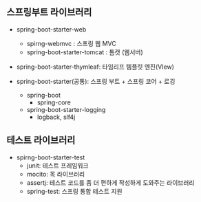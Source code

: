 ## 스프링부트 라이브러리

- spring-boot-starter-web
    - spirng-webmvc : 스프링 웹 MVC
    - spring-boot-starter-tomcat : 톰캣 (웹서버)

- spring-boot-starter-thymleaf: 타임리프 템플릿 엔진(VIew)
- spring-boot-starter(공통): 스프링 부트 + 스프링 코어 + 로깅
    - spring-boot
        - spring-core
    - spring-boot-starter-logging
        - logback, slf4j

## 테스트 라이브러리

- spirng-boot-starter-test
    - junit: 테스트 프레임워크
    - mocito: 목 라이브러리
    - assertj: 테스트 코드를 좀 더 편하게 작성하게 도와주는 라이브러리
    - spring-test: 스프링 통합 테스트 지원